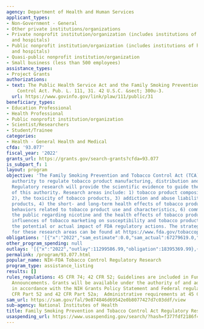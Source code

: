 ```yaml
---
agency: Department of Health and Human Services
applicant_types:
- Non-Government - General
- Other private institutions/organizations
- Private nonprofit institution/organization (includes institutions of higher education
  and hospitals)
- Public nonprofit institution/organization (includes institutions of higher education
  and hospitals)
- Quasi-public nonprofit institution/organization
- Small business (less than 500 employees)
assistance_types:
- Project Grants
authorizations:
- text: The Public Health Service Act and the Family Smoking Prevention and Tobacco
    Control Act. Pub. L. 111, 31. 42 U.S.C. &sect; 300u-3.
  url: https://www.govinfo.gov/link/plaw/111/public/31
beneficiary_types:
- Education Professional
- Health Professional
- Public nonprofit institution/organization
- Scientist/Researchers
- Student/Trainee
categories:
- Health - General Health and Medical
cfda: '93.077'
fiscal_year: '2022'
grants_url: https://grants.gov/search-grants?cfda=93.077
is_subpart_f: 1
layout: program
objective: 'The Family Smoking Prevention and Tobacco Control Act (TCA) provides the
  authority to regulate tobacco product manufacturing, distribution and marketing.
  Regulatory research will provide the scientific evidence to guide the implementation
  of this authority. Research areas include: 1) tobacco product composition and design
  2), the toxicity of tobacco products, 3) addiction and abuse liability of tobacco
  products, 4) the short- and long-term health effects of tobacco products, 5) people’s
  behaviors related to tobacco product use and characteristics, 6) communicating to
  the public regarding nicotine and the health effects of tobacco products, 7) the
  influences of tobacco marketing on susceptibility and tobacco product use, and 8)
  the potential or actual impact of FDA regulatory actions. The strategic priorities
  for these research areas can be found at https://www.fda.gov/tobaccoproducts/research/research-priorities'
obligations: '[{"x":"2022","sam_estimate":0.0,"sam_actual":67279619.0,"usa_spending_actual":67964176.32},{"x":"2023","sam_estimate":66000000.0,"sam_actual":0.0,"usa_spending_actual":58732634.56},{"x":"2024","sam_estimate":68000000.0,"sam_actual":0.0,"usa_spending_actual":58616538.79}]'
other_program_spending: null
outlays: '[{"x":"2022","outlay":11299586.99,"obligation":18395369.99},{"x":"2023","outlay":16995613.17,"obligation":53711148.02},{"x":"2024","outlay":2496194.74,"obligation":8914615.53}]'
permalink: /program/93.077.html
popular_name: NIH-FDA Tobacco Control Regulatory Research
program_type: assistance_listing
results: []
rules_regulations: 45 CFR 74; 42 CFR 52; Guidelines are included in Funding Opportunity
  Announcements. Grants will be available under the authority of and administered
  in accordance with the NIH Grants Policy Statement and Federal regulations at 42
  CFR Part 52 and 42 CFR Part 52a;  Administrative requirements at 45 CFR Part 74.
sam_url: https://sam.gov/fal/9e874846d69542e0b8077427d7c03ddf/view
sub-agency: National Institutes of Health
title: Family Smoking Prevention and Tobacco Control Act Regulatory Research
usaspending_url: https://www.usaspending.gov/search/?hash=f377fdf2186f4e0bb5e7747ad0a2187b
---
```

